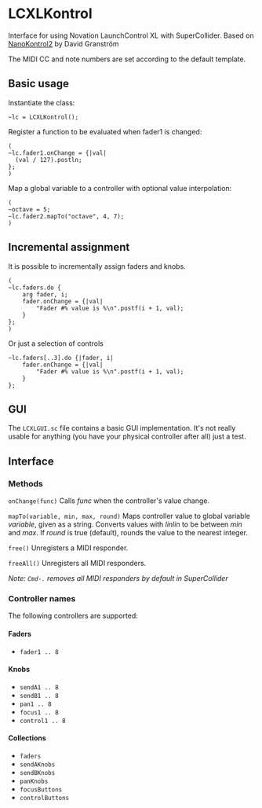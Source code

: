 # LCXLKontrol

Interface for using Novation LaunchControl XL with SuperCollider. Based on [NanoKontrol2](https://github.com/davidgranstrom/NanoKontrol2) by David Granström

The MIDI CC and note numbers are set according to the default template.

## Basic usage

Instantiate the class:

```sclang
~lc = LCXLKontrol();
```

Register a function to be evaluated when fader1 is changed:

```sclang
(
~lc.fader1.onChange = {|val|
  (val / 127).postln;
};
)
```

Map a global variable to a controller with optional value interpolation:

```sclang
(
~octave = 5;
~lc.fader2.mapTo("octave", 4, 7);
)
```

## Incremental assignment

It is possible to incrementally assign faders and knobs.

```sclang
(
~lc.faders.do {
    arg fader, i;
    fader.onChange = {|val|
        "Fader #% value is %\n".postf(i + 1, val);
    }
};
)
```

Or just a selection of controls

```sclang
~lc.faders[..3].do {|fader, i|
    fader.onChange = {|val|
        "Fader #% value is %\n".postf(i + 1, val);
    }
};
```

## GUI

The `LCXLGUI.sc` file contains a basic GUI implementation. It's not really usable for anything (you have your physical controller after all) just a test.

## Interface

### Methods

`onChange(func)` Calls *func* when the controller's value change.

`mapTo(variable, min, max, round)` Maps controller value to global variable *variable*, given as a string. Converts values with *linlin* to be between *min* and *max*. If *round* is true (default), rounds the value to the nearest integer.

`free()` Unregisters a MIDI responder.

`freeAll()` Unregisters all MIDI responders.

*Note: `Cmd-.` removes all MIDI responders by default in SuperCollider*

### Controller names

The following controllers are supported:

#### Faders

* `fader1 .. 8`

#### Knobs

* `sendA1 .. 8`
* `sendB1 .. 8`
* `pan1 .. 8`
* `focus1 .. 8`
* `control1 .. 8`

#### Collections

* `faders`
* `sendAKnobs`
* `sendBKnobs`
* `panKnobs`
* `focusButtons`
* `controlButtons`
